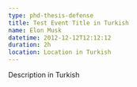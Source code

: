 ```yaml
---
type: phd-thesis-defense
title: Test Event Title in Turkish
name: Elon Musk
datetime: 2012-12-12T12:12:12
duration: 2h
location: Location in Turkish
---
```

Description in Turkish